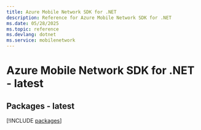 ```yaml
---
title: Azure Mobile Network SDK for .NET
description: Reference for Azure Mobile Network SDK for .NET
ms.date: 05/28/2025
ms.topic: reference
ms.devlang: dotnet
ms.service: mobilenetwork
---
```

# Azure Mobile Network SDK for .NET - latest
## Packages - latest
[!INCLUDE [packages](mobile-network-index.md)]